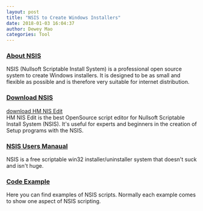 ```yaml
--- 
layout: post 
title: "NSIS to Create Windows Installers" 
date: 2018-01-03 16:04:37 
author: Dewey Mao 
categories: Tool 
--- 
```


### <a href="http://nsis.sourceforge.net/Main_Page" target="_blank"> About NSIS </a>
NSIS (Nullsoft Scriptable Install System) is a professional open source system to create Windows installers.
It is designed to be as small and flexible as possible and is therefore very suitable for internet distribution.

### <a href="http://nsis.sourceforge.net/Download" target="_blank"> Download NSIS </a>
<a href="http://nsis.sourceforge.net/HM_NIS_Edit" target="_blank"> download HM NIS Edit </a>   
HM NIS Edit is the best OpenSource script editor for Nullsoft Scriptable Install System (NSIS). It's useful for experts and beginners in the creation of Setup programs with the NSIS.

### <a href="http://nsis.sourceforge.net/Docs/" target="_blank"> NSIS Users Manaual </a>
NSIS is a free scriptable win32 installer/uninstaller system that doesn't suck and isn't huge.

### <a href="http://nsis.sourceforge.net/Category:Code_Examples" target="_balnk"> Code Example </a>
Here you can find examples of NSIS scripts. Normally each example comes to show one aspect of NSIS scripting. 